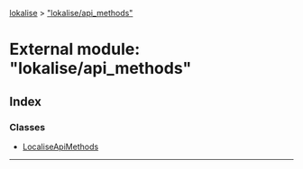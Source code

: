 [lokalise](../README.md) > ["lokalise/api_methods"](../modules/_lokalise_api_methods_.md)

# External module: "lokalise/api_methods"

## Index

### Classes

* [LocaliseApiMethods](../classes/_lokalise_api_methods_.localiseapimethods.md)

---

